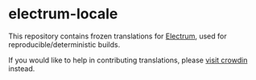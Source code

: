 # electrum-locale

This repository contains frozen translations for [Electrum](https://github.com/spesmilo/electrum),
used for reproducible/deterministic builds.


If you would like to help in contributing translations, please
[visit crowdin](https://crowdin.com/project/electrum) instead.
